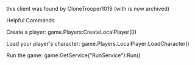 this client was found by CloneTrooper1019 (with is now archived)

Helpful Commands

Create a player:
game.Players:CreateLocalPlayer(0)

Load your player's character:
game.Players.LocalPlayer:LoadCharacter()

Run the game:
game:GetService("RunService"):Run()
